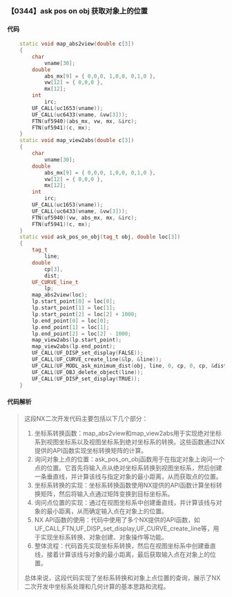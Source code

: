 ### 【0344】ask pos on obj 获取对象上的位置

#### 代码

```cpp
    static void map_abs2view(double c[3])  
    {  
        char  
            vname[30];  
        double  
            abs_mx[9] = { 0,0,0, 1,0,0, 0,1,0 },  
            vw[12] = { 0,0,0 },  
            mx[12];  
        int  
            irc;  
        UF_CALL(uc1653(vname));  
        UF_CALL(uc6433(vname, &vw[3]));  
        FTN(uf5940)(abs_mx, vw, mx, &irc);  
        FTN(uf5941)(c, mx);  
    }  
    static void map_view2abs(double c[3])  
    {  
        char  
            vname[30];  
        double  
            abs_mx[9] = { 0,0,0, 1,0,0, 0,1,0 },  
            vw[12] = { 0,0,0 },  
            mx[12];  
        int  
            irc;  
        UF_CALL(uc1653(vname));  
        UF_CALL(uc6433(vname, &vw[3]));  
        FTN(uf5940)(vw, abs_mx, mx, &irc);  
        FTN(uf5941)(c, mx);  
    }  
    static void ask_pos_on_obj(tag_t obj, double loc[3])  
    {  
        tag_t  
            line;  
        double  
            cp[3],  
            dist;  
        UF_CURVE_line_t  
            lp;  
        map_abs2view(loc);  
        lp.start_point[0] = loc[0];  
        lp.start_point[1] = loc[1];  
        lp.start_point[2] = loc[2] + 1000;  
        lp.end_point[0] = loc[0];  
        lp.end_point[1] = loc[1];  
        lp.end_point[2] = loc[2] - 1000;  
        map_view2abs(lp.start_point);  
        map_view2abs(lp.end_point);  
        UF_CALL(UF_DISP_set_display(FALSE));  
        UF_CALL(UF_CURVE_create_line(&lp, &line));  
        UF_CALL(UF_MODL_ask_minimum_dist(obj, line, 0, cp, 0, cp, &dist, loc, cp));  
        UF_CALL(UF_OBJ_delete_object(line));  
        UF_CALL(UF_DISP_set_display(TRUE));  
    }

```

#### 代码解析

> 这段NX二次开发代码主要包括以下几个部分：
>
> 1. 坐标系转换函数：map_abs2view和map_view2abs用于实现绝对坐标系到视图坐标系以及视图坐标系到绝对坐标系的转换。这些函数通过NX提供的API函数实现坐标转换矩阵的计算。
> 2. 询问对象上点的位置：ask_pos_on_obj函数用于在指定对象上询问一个点的位置。它首先将输入点从绝对坐标系转换到视图坐标系，然后创建一条垂直线，并计算该线与指定对象的最小距离，从而获取点的位置。
> 3. 坐标系转换的实现：坐标系转换函数使用NX提供的API函数计算坐标转换矩阵，然后将输入点通过矩阵变换到目标坐标系。
> 4. 询问点位置的实现：通过在视图坐标系中创建垂直线，并计算该线与对象的最小距离，从而确定输入点在对象上的位置。
> 5. NX API函数的使用：代码中使用了多个NX提供的API函数，如UF_CALL,FTN,UF_DISP_set_display,UF_CURVE_create_line等，用于实现坐标系转换、对象创建、对象操作等功能。
> 6. 整体流程：代码首先实现坐标系转换，然后在视图坐标系中创建垂直线，接着计算该线与对象的最小距离，最后获取输入点在对象上的位置。
>
> 总体来说，这段代码实现了坐标系转换和对象上点位置的查询，展示了NX二次开发中坐标系处理和几何计算的基本思路和流程。
>
